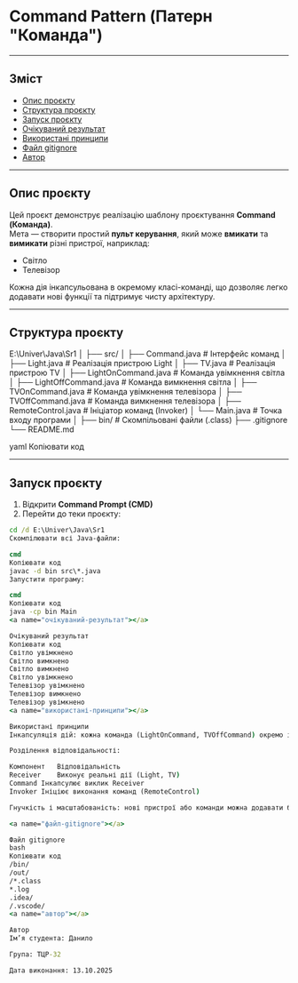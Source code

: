 # Command Pattern (Патерн "Команда")

---

## Зміст
- [Опис проєкту](#опис-проєкту)  
- [Структура проєкту](#структура-проєкту)  
- [Запуск проєкту](#запуск-проєкту)  
- [Очікуваний результат](#очікуваний-результат)  
- [Використані принципи](#використані-принципи)  
- [Файл gitignore](#файл-gitignore)  
- [Автор](#автор)  

---

<a name="опис-проєкту"></a>
## Опис проєкту
Цей проєкт демонструє реалізацію шаблону проєктування **Command (Команда)**.  
Мета — створити простий **пульт керування**, який може **вмикати** та **вимикати** різні пристрої, наприклад:

- Світло  
- Телевізор  

Кожна дія інкапсульована в окремому класі-команді, що дозволяє легко додавати нові функції та підтримує чисту архітектуру.

---

<a name="структура-проєкту"></a>
## Структура проєкту
E:\Univer\Java\Sr1
│
├── src/
│ ├── Command.java # Інтерфейс команд
│ ├── Light.java # Реалізація пристрою Light
│ ├── TV.java # Реалізація пристрою TV
│ ├── LightOnCommand.java # Команда увімкнення світла
│ ├── LightOffCommand.java # Команда вимкнення світла
│ ├── TVOnCommand.java # Команда увімкнення телевізора
│ ├── TVOffCommand.java # Команда вимкнення телевізора
│ ├── RemoteControl.java # Ініціатор команд (Invoker)
│ └── Main.java # Точка входу програми
│
├── bin/ # Скомпільовані файли (.class)
├── .gitignore
└── README.md

yaml
Копіювати код

---

<a name="запуск-проєкту"></a>
## Запуск проєкту

1. Відкрити **Command Prompt (CMD)**  
2. Перейти до теки проєкту:

```cmd
cd /d E:\Univer\Java\Sr1
Скомпілювати всі Java-файли:

cmd
Копіювати код
javac -d bin src\*.java
Запустити програму:

cmd
Копіювати код
java -cp bin Main
<a name="очікуваний-результат"></a>

Очікуваний результат
Копіювати код
Світло увімкнено
Світло вимкнено
Світло вимкнено
Світло увімкнено
Телевізор увімкнено
Телевізор вимкнено
Телевізор увімкнено
<a name="використані-принципи"></a>

Використані принципи
Інкапсуляція дій: кожна команда (LightOnCommand, TVOffCommand) окремо інкапсулює дію.

Розділення відповідальності:

Компонент	Відповідальність
Receiver	Виконує реальні дії (Light, TV)
Command	Інкапсулює виклик Receiver
Invoker	Ініціює виконання команд (RemoteControl)

Гнучкість і масштабованість: нові пристрої або команди можна додавати без зміни існуючого коду.

<a name="файл-gitignore"></a>

Файл gitignore
bash
Копіювати код
/bin/
/out/
/*.class
*.log
.idea/
/.vscode/
<a name="автор"></a>

Автор
Ім’я студента: Данило

Група: ТЦР-32

Дата виконання: 13.10.2025
